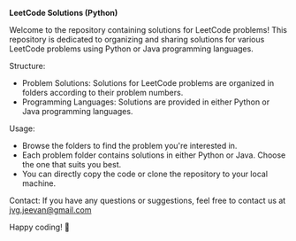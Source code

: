 ****LeetCode Solutions (Python)****

Welcome to the repository containing solutions for LeetCode problems! This repository is dedicated to organizing and sharing solutions for various LeetCode problems using Python or Java programming languages.

Structure:
- Problem Solutions: Solutions for LeetCode problems are organized in folders according to their problem numbers.
- Programming Languages: Solutions are provided in either Python or Java programming languages.

Usage:
- Browse the folders to find the problem you're interested in.
- Each problem folder contains solutions in either Python or Java. Choose the one that suits you best.
- You can directly copy the code or clone the repository to your local machine.

Contact:
If you have any questions or suggestions, feel free to contact us at jvg.jeevan@gmail.com

Happy coding! 🚀

